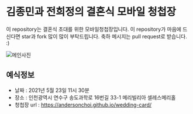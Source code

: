 # 김종민과 전희정의 결혼식 모바일 청첩장

이 repository는 결혼식 초대를 위한 모바일청첩장입니다. 이 repository가 마음에 드신다면 star과 fork 많이 많이 부탁드립니다. 축하 메시지는 pull request로 받습니다. :)


![메인사진](https://github.com/AndersonChoi/wedding-card/raw/master/docs/images/pic2.jpeg)

## 예식정보

* 날짜 : 2021년 5월 23일 11시 30분
* 장소 : 인천광역시 연수구 송도과학로 16번길 33-1 메리빌리아 셀레스메리홀
* 청첩장 url : https://andersonchoi.github.io/wedding-card/


